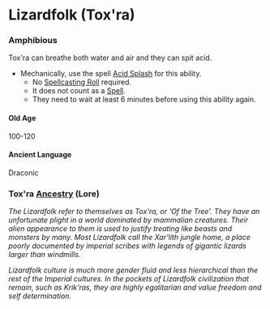 # Lizardfolk (Tox'ra)
### Amphibious 
Tox'ra can breathe both water and air and they can spit acid.
- Mechanically, use the spell [Acid Splash](../../Magic/Spells/Mythril%20Spells/Level%201/Acid%20Splash.md) for this ability.
	- No [Spellcasting Roll](../../Magic/Spellcasting.md#The%20Spellcasting%20Roll) required.
	- It does not count as a [Spell](../../Magic/Spells.md).
	- They need to wait at least 6 minutes before using this ability again.
#### Old Age
100-120
#### Ancient Language
Draconic

### Tox'ra [Ancestry](Ancestry.md) (Lore)
*The Lizardfolk refer to themselves as Tox'ra, or 'Of the Tree'. They have an unfortunate plight in a world dominated by mammalian creatures. Their alien appearance to them is used to justify treating like beasts and monsters by many. Most Lizardfolk call the Xar’lith jungle home, a place poorly documented by imperial scribes with legends of gigantic lizards larger than windmills.*

*Lizardfolk culture is much more gender fluid and less hierarchical than the rest of the Imperial cultures. In the pockets of Lizardfolk civilization that remain, such as Krik’ras, they are highly egalitarian and value freedom and self determination.*